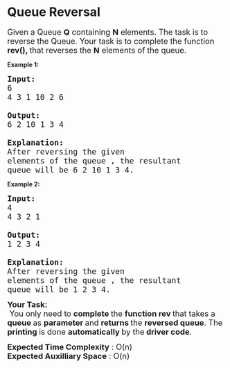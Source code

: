 # Queue Reversal

<p><span style="font-size:18px">Given a Queue <strong>Q</strong> containing <strong>N</strong> elements. The task is to reverse the Queue. Your task is to complete the&nbsp;function <strong>rev(), </strong>that reverses the <strong>N</strong> elements of the queue.</span></p>

<strong>Example 1: </strong>
<pre><span style="font-size:18px"><strong>Input:
</strong>6
4 3 1 10 2 6

<strong>Output: 
</strong>6 2 10 1 3 4
<strong>
Explanation: 
</strong>After reversing the given
elements of the queue , the resultant
queue will be&nbsp;6 2 10 1 3 4.</span>
</pre>

<strong>Example 2: </strong>
<pre><span style="font-size:18px"><strong>Input:
</strong>4
4 3 2 1&nbsp;

<strong>Output: 
</strong>1 2 3 4
<strong>
Explanation: 
</strong>After reversing the given
elements of the queue , the resultant
queue will be 1 2 3 4.</span></pre>


<p><span style="font-size:18px"><strong>Your Task:</strong><br>
&nbsp;You only need to <strong>complete </strong>the <strong>function rev </strong>that takes a <strong>queue </strong>as <strong>parameter </strong>and <strong>returns </strong>the <strong>reversed queue</strong>. The <strong>printing </strong>is done <strong>automatically </strong>by the<strong> driver code</strong>.</span></p>


<p><span style="font-size:18px"><strong>Expected Time Complexity</strong> : O(n)<br>
<strong>Expected Auxilliary Space</strong> : O(n)</span></p>